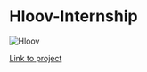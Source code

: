 # Hloov-Internship

![Hloov](https://media-exp1.licdn.com/dms/image/C4E0BAQGIsTwFYRHGzw/company-logo_200_200/0/1630223762910?e=2159024400&v=beta&t=uxTExMqPHKd-_5TF7L4tW3Uf1fbpb7tVqlsS1KhitKM)


[Link to project](maverick.lovestoblog.com)

